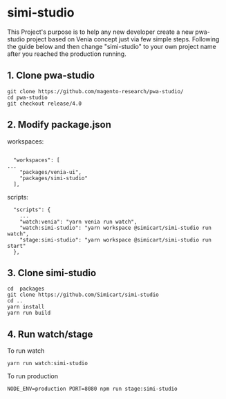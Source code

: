 # simi-studio

This Project's purpose is to help any new developer create a new pwa-studio project based on Venia concept just via few simple steps. Following the guide below and then change "simi-studio" to your own project name after you reached the production running.

## 1. Clone pwa-studio
```
git clone https://github.com/magento-research/pwa-studio/
cd pwa-studio
git checkout release/4.0
```

## 2. Modify package.json

workspaces:
```

  "workspaces": [
...
    "packages/venia-ui",
    "packages/simi-studio"
  ],

```

scripts:

```
  "scripts": {
	...
    "watch:venia": "yarn venia run watch",
    "watch:simi-studio": "yarn workspace @simicart/simi-studio run watch",
    "stage:simi-studio": "yarn workspace @simicart/simi-studio run start"
  },
```
## 3. Clone simi-studio
```
cd  packages
git clone https://github.com/Simicart/simi-studio
cd ..
yarn install
yarn run build
```
## 4. Run watch/stage
To run watch
```
yarn run watch:simi-studio
```
To run production
```
NODE_ENV=production PORT=8080 npm run stage:simi-studio
```
